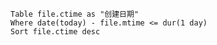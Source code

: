 
```dataview
Table file.ctime as "创建日期"
Where date(today) - file.mtime <= dur(1 day)
Sort file.ctime desc
```
